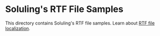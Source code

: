# Soluling's RTF File Samples

This directory contains Soluling's RTF file samples. Learn about [RTF file localization](https://www.soluling.com/Help/Rtf/Index.htm).

